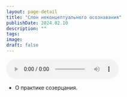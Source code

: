 ```yaml
---
layout: page-detail
title: "Слон неконцептуального осознавания"
publishDate: 2024.02.10
description: ""
tags:
image:
draft: false
---
```


<audio title="2024.02.10 - Слон неконцептуального осознавания.mp3" src="/upload/iblock/f3d/y5k2pmqskrel39fxda2vgdtcpkr9ul3g.mp3" controls=""></audio>

* О практике созерцания.

  
